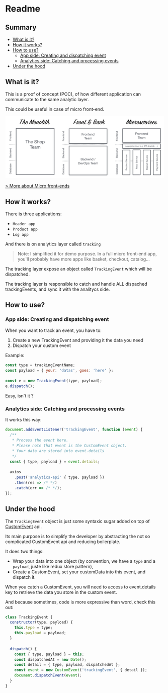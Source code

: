 # Readme

## Summary

<!-- toc -->

- [What is it?](#what-is-it)
- [How it works?](#how-it-works)
- [How to use?](#how-to-use)
  * [App side: Creating and dispatching event](#app-side-creating-and-dispatching-event)
  * [Analytics side: Catching and processing events](#analytics-side-catching-and-processing-events)
- [Under the hood](#under-the-hood)

<!-- tocstop -->

## What is it?

This is a proof of concept (POC), of how different application can communicate to the same analytic layer.

This could be useful in case of micro front-end.

![Micro front-end compared to others](./assets/monolith-frontback-microservices.png)

[> More about Micro front-ends](https://micro-frontends.org/)

## How it works?

There is three applications:
- `Header app`
- `Product app`
- `Log app`

And there is on analytics layer called `tracking`

> Note: I simplified it for demo purpose. In a full micro front-end app, you'll probably have more apps like basket, checkout, catalog...

The tracking layer expose an object called `TrackingEvent` which will be dispatched.

The tracking layer is responsible to catch and handle ALL dispached trackingEvents, and sync it with the analitycs side.


## How to use?

### App side: Creating and dispatching event

When you want to track an event, you have to:
1. Create a new TrackingEvent and providing it the data you need
2. Dispatch your custom event

Example:

```js
const type = trackingEventName;
const payload = { your: 'datas', goes: 'here' };

const e = new TrackingEvent(type, payload);
e.dispatch();
```

Easy, isn't it ?

### Analytics side: Catching and processing events

It works this way:

```js
document.addEventListener('trackingEvent', function (event) {
  /**
   * Process the event here.
   * Please note that event is the CustomEvent object.
   * Your data are stored into event.details
   */
  const { type, payload } = event.details;
  
  axios
    .post('analytics-api' { type, payload })
    .then(res => /* */)
    .catch(err => /* */);
});
```

## Under the hood

The `TrackingEvent` object is just some syntaxic sugar added on top of [CustomEvent](https://developer.mozilla.org/en-US/docs/Web/Guide/Events/Creating_and_triggering_events#Adding_custom_data_%E2%80%93_CustomEvent()) api.

Its main purpose is to simplify the developer by abstracting the not so complicated CustomEvent api and reducing boilerplate.

It does two things:

- Wrap your data into one object (by convention, we have a `type` and a `payload`, juste like redux store pattern),
- Create a CustomEvent, set your customData into this event, and dispatch it.


When you catch a CustomEvent, you will need to access to event.details key to retrieve the data you store in the custom event.

And because sometimes, code is more expressive than word, check this out:

```js
class TrackingEvent {
  constructor(type, payload) {
    this.type = type;
    this.payload = payload;
  }

  dispatch() {
    const { type, payload } = this;
    const dispatchedAt = new Date();
    const detail = { type, payload, dispatchedAt };
    const event = new CustomEvent('trackingEvent', { detail });
    document.dispatchEvent(event);
  }
}
```
